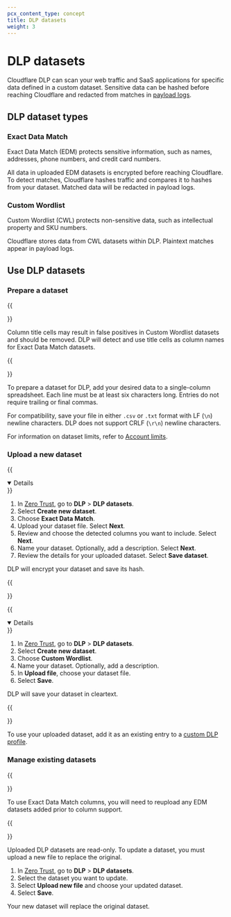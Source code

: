 ```yaml
---
pcx_content_type: concept
title: DLP datasets
weight: 3
---
```


# DLP datasets

Cloudflare DLP can scan your web traffic and SaaS applications for specific data defined in a custom dataset. Sensitive data can be hashed before reaching Cloudflare and redacted from matches in [payload logs](/cloudflare-one/policies/data-loss-prevention/dlp-policies/payload-logging/).

## DLP dataset types

### Exact Data Match

Exact Data Match (EDM) protects sensitive information, such as names, addresses, phone numbers, and credit card numbers.

All data in uploaded EDM datasets is encrypted before reaching Cloudflare. To detect matches, Cloudflare hashes traffic and compares it to hashes from your dataset. Matched data will be redacted in payload logs.

### Custom Wordlist

Custom Wordlist (CWL) protects non-sensitive data, such as intellectual property and SKU numbers.

Cloudflare stores data from CWL datasets within DLP. Plaintext matches appear in payload logs.

## Use DLP datasets

### Prepare a dataset

{{<Aside type="warning" header="Column title cell limitation">}}

Column title cells may result in false positives in Custom Wordlist datasets and should be removed. DLP will detect and use title cells as column names for Exact Data Match datasets.

{{</Aside>}}

To prepare a dataset for DLP, add your desired data to a single-column spreadsheet. Each line must be at least six characters long. Entries do not require trailing or final commas.

For compatibility, save your file in either `.csv` or `.txt` format with LF (`\n`) newline characters. DLP does not support CRLF (`\r\n`) newline characters.

For information on dataset limits, refer to [Account limits](/cloudflare-one/account-limits/#data-loss-prevention-dlp).

### Upload a new dataset

{{<details header="Upload an Exact Data Match dataset" open="true">}}

1. In [Zero Trust](https://one.dash.cloudflare.com/), go to **DLP** > **DLP datasets**.
2. Select **Create new dataset**.
3. Choose **Exact Data Match**.
4. Upload your dataset file. Select **Next**.
5. Review and choose the detected columns you want to include. Select **Next**.
6. Name your dataset. Optionally, add a description. Select **Next**.
7. Review the details for your uploaded dataset. Select **Save dataset**.

DLP will encrypt your dataset and save its hash.

{{</details>}}

{{<details header="Upload a Custom Wordlist dataset" open="true">}}

1. In [Zero Trust](https://one.dash.cloudflare.com/), go to **DLP** > **DLP datasets**.
2. Select **Create new dataset**.
3. Choose **Custom Wordlist**.
4. Name your dataset. Optionally, add a description.
5. In **Upload file**, choose your dataset file.
6. Select **Save**.

DLP will save your dataset in cleartext.

{{</details>}}

To use your uploaded dataset, add it as an existing entry to a [custom DLP profile](/cloudflare-one/policies/data-loss-prevention/dlp-profiles/#build-a-custom-profile).

### Manage existing datasets

{{<Aside type="note">}}

To use Exact Data Match columns, you will need to reupload any EDM datasets added prior to column support.

{{</Aside>}}

Uploaded DLP datasets are read-only. To update a dataset, you must upload a new file to replace the original.

1. In [Zero Trust](https://one.dash.cloudflare.com/), go to **DLP** > **DLP datasets**.
2. Select the dataset you want to update.
3. Select **Upload new file** and choose your updated dataset.
4. Select **Save**.

Your new dataset will replace the original dataset.
